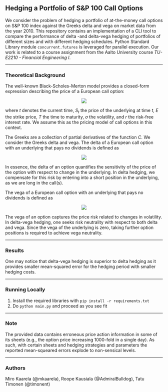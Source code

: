 ## Hedging a Portfolio of S&P 100 Call Options

We consider the problem of hedging a portfolio of at-the-money call options on S&P 100 index against the Greeks delta and vega on market data from the year 2010. This repository contains an implementation of a CLI tool to compare the performance of delta -and delta-vega hedging of portfolios of different sizes and with different hedging schedules. Python Standard Library module ```concurrent.futures``` is leveraged for parallel execution. Our work is related to a course assignment from the Aalto University course *TU-E2210 - Financial Engineering I*.

----

### Theoretical Background 

The well-known Black-Scholes-Merton model provides a closed-form expression describing the price of a European call option:

<p align="center">
   <img src="https://latex.codecogs.com/svg.latex?\begin{aligned}&space;C(t,&space;S_t;&space;E,&space;T;&space;\sigma)&space;&=&space;S_t&space;\,\mathcal{N}(d_1)&space;-&space;E&space;e^{-r(T-t)}&space;\mathcal{N}(d_2),&space;\\&space;d_1&space;&=&space;\frac{\ln(S_t/E)&space;&plus;&space;(r&space;&plus;&space;\sigma^2/2)(T-t)}{\sigma&space;\sqrt{T-t}},&space;\\&space;d_2&space;&=&space;d_1&space;-&space;\sigma&space;\sqrt{T-t},&space;\\&space;\mathcal{N}(x)&space;&=&space;\frac{1}{2\pi}\int_{-\infty}^x&space;e^{-u^2/2}&space;\&space;\mathrm{d}u,&space;\end{aligned}">
</p>

<p>
where <i>t</i> denotes the current time, <i>S<sub>t</sub></i> the price of the underlying at time <i>t</i>, <i>E</i> the strike price, <i>T</i> the time to maturity, <i>σ</i> the volatility, and <i>r</i> the risk-free interest rate. We assume this as the pricing model of call options in this context.
</p>

<p>
The Greeks are a collection of partial derivatives of the function <i>C</i>. We consider the Greeks delta and vega. The delta of a European call option with an underlying that pays no dividends is defined as
</p>

<p align="center">
   <img src="https://latex.codecogs.com/svg.latex?\Delta&space;&=&space;\frac{\partial&space;C}{\partial&space;S_t}&space;&=&space;\mathcal{N}(d_1)%2E">
</p>

In essence, the delta of an option quantifies the sensitivity of the price of the option with respect to change in
the underlying. In delta hedging, we compensate for this risk by entering into a short position in the underlying, as we are long in the call(s).

The vega of a European call option with an underlying that pays no dividends is defined as

<p align="center">
   <img src="https://latex.codecogs.com/svg.latex?\mathcal{V}&space;&=&space;\frac{\partial&space;C}{\partial&space;\sigma}&space;&=&space;S_t&space;\sqrt{T-t}&space;\,&space;\mathcal{N}%26(d_1)%2E">
</p>

The vega of an option captures the price risk related to changes in volatility. In delta-vega hedging, one seeks risk neutrality with respect to both delta and vega. Since the vega of the underlying is zero, taking further option positions is required to achieve vega neutrality.

----

### Results

One may notice that delta-vega hedging is superior to delta hedging as it provides smaller mean-squared error for the hedging period with smaller hedging costs.

----

### Running Locally

   1. Install the required libraries with ```pip install -r requirements.txt```
   2. Do ```python main.py``` and proceed as you see fit

----

### Note

The provided data contains erroneous price action information in some of its sheets (e.g., the option price increasing 1000-fold in a single day). As such, with certain sheets and hedging strategies and parameters the reported mean-squeared errors explode to non-sensical levels.

----

### Authors

Miro Kaarela (@mkaarela), Roope Kausiala (@AdmiralBulldog), Tatu Timonen (@timonent)
